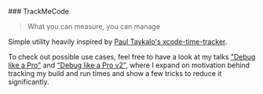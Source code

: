 ### TrackMeCode
> What you can measure, you can manage

Simple utility heavily inspired by [Paul Taykalo's xcode-time-tracker](https://github.com/PaulTaykalo/xcode-time-tracker).

To check out possible use cases, feel free to have a look at my talks ["Debug like a Pro"](https://drobinin.com/talks/2018/debug-like-a-pro/) and ["Debug like a Pro v2"](https://drobinin.com/talks/2019/debug-like-a-pro-v2/), where I expand on motivation behind tracking my build and run times and show a few tricks to reduce it significantly.
